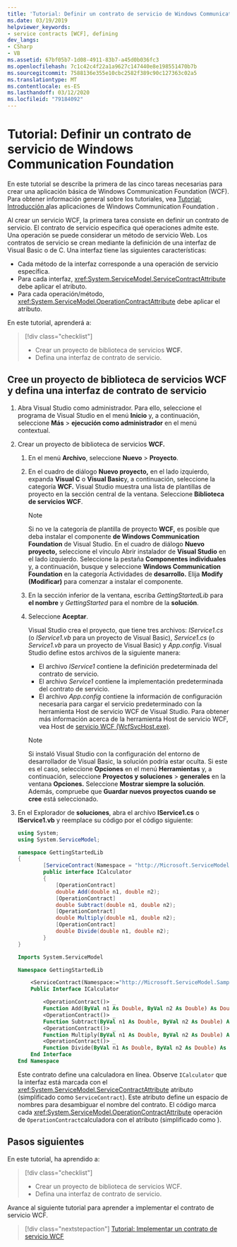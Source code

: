 ```yaml
---
title: 'Tutorial: Definir un contrato de servicio de Windows Communication Foundation'
ms.date: 03/19/2019
helpviewer_keywords:
- service contracts [WCF], defining
dev_langs:
- CSharp
- VB
ms.assetid: 67bf05b7-1d08-4911-83b7-a45d0b036fc3
ms.openlocfilehash: 7c1c42c4f22a1a9627c147440e8e198551470b7b
ms.sourcegitcommit: 7588136e355e10cbc2582f389c90c127363c02a5
ms.translationtype: MT
ms.contentlocale: es-ES
ms.lasthandoff: 03/12/2020
ms.locfileid: "79184092"
---
```

# <a name="tutorial-define-a-windows-communication-foundation-service-contract"></a>Tutorial: Definir un contrato de servicio de Windows Communication Foundation

En este tutorial se describe la primera de las cinco tareas necesarias para crear una aplicación básica de Windows Communication Foundation (WCF). Para obtener información general sobre los tutoriales, vea [Tutorial: Introducción a](getting-started-tutorial.md)las aplicaciones de Windows Communication Foundation .

Al crear un servicio WCF, la primera tarea consiste en definir un contrato de servicio. El contrato de servicio especifica qué operaciones admite este. Una operación se puede considerar un método de servicio Web. Los contratos de servicio se crean mediante la definición de una interfaz de Visual Basic o de C. Una interfaz tiene las siguientes características:

- Cada método de la interfaz corresponde a una operación de servicio específica.
- Para cada interfaz, <xref:System.ServiceModel.ServiceContractAttribute> debe aplicar el atributo.
- Para cada operación/método, <xref:System.ServiceModel.OperationContractAttribute> debe aplicar el atributo.

En este tutorial, aprenderá a:
> [!div class="checklist"]
>
> - Crear un proyecto de biblioteca de servicios **WCF.**
> - Defina una interfaz de contrato de servicio.

## <a name="create-a-wcf-service-library-project-and-define-a-service-contract-interface"></a>Cree un proyecto de biblioteca de servicios WCF y defina una interfaz de contrato de servicio

1. Abra Visual Studio como administrador. Para ello, seleccione el programa de Visual Studio en el menú **Inicio** y, a continuación, seleccione **Más** > **ejecución como administrador** en el menú contextual.

2. Crear un proyecto de biblioteca de servicios **WCF.**

   1. En el menú **Archivo**, seleccione **Nuevo** > **Proyecto**.

   2. En el cuadro de diálogo **Nuevo proyecto,** en el lado izquierdo, expanda **Visual C** o **Visual Basic**y, a continuación, seleccione la categoría **WCF.** Visual Studio muestra una lista de plantillas de proyecto en la sección central de la ventana. Seleccione **Biblioteca de servicios WCF**.

      > [!NOTE]
      > Si no ve la categoría de plantilla de proyecto **WCF,** es posible que deba instalar el componente **de Windows Communication Foundation** de Visual Studio. En el cuadro de diálogo **Nuevo proyecto,** seleccione el vínculo Abrir instalador de **Visual Studio** en el lado izquierdo. Seleccione la pestaña **Componentes individuales** y, a continuación, busque y seleccione **Windows Communication Foundation** en la categoría Actividades de **desarrollo.** Elija **Modify (Modificar)** para comenzar a instalar el componente.

   3. En la sección inferior de la ventana, escriba *GettingStartedLib* para **el nombre** y *GettingStarted* para el nombre de la **solución**.

   4. Seleccione **Aceptar**.

      Visual Studio crea el proyecto, que tiene tres archivos: *IService1.cs* (o *IService1.vb* para un proyecto de Visual Basic), *Service1.cs* (o *Service1.vb* para un proyecto de Visual Basic) y *App.config*. Visual Studio define estos archivos de la siguiente manera:
      - El archivo *IService1* contiene la definición predeterminada del contrato de servicio.
      - El archivo *Service1* contiene la implementación predeterminada del contrato de servicio.
      - El archivo *App.config* contiene la información de configuración necesaria para cargar el servicio predeterminado con la herramienta Host de servicio WCF de Visual Studio. Para obtener más información acerca de la herramienta Host de servicio WCF, vea Host de [servicio WCF (WcfSvcHost.exe)](wcf-service-host-wcfsvchost-exe.md).

      > [!NOTE]
      > Si instaló Visual Studio con la configuración del entorno de desarrollador de Visual Basic, la solución podría estar oculta. Si este es el caso, seleccione **Opciones** en el menú **Herramientas** y, a continuación, seleccione **Proyectos y soluciones** > **generales** en la ventana **Opciones.** Seleccione **Mostrar siempre la solución**. Además, compruebe que **Guardar nuevos proyectos cuando se cree** está seleccionado.

3. En el Explorador de **soluciones**, abra el archivo **IService1.cs** o **IService1.vb** y reemplace su código por el código siguiente:

    ```csharp
    using System;
    using System.ServiceModel;

    namespace GettingStartedLib
    {
            [ServiceContract(Namespace = "http://Microsoft.ServiceModel.Samples")]
            public interface ICalculator
            {
                [OperationContract]
                double Add(double n1, double n2);
                [OperationContract]
                double Subtract(double n1, double n2);
                [OperationContract]
                double Multiply(double n1, double n2);
                [OperationContract]
                double Divide(double n1, double n2);
            }
    }
    ```

    ```vb
    Imports System.ServiceModel

    Namespace GettingStartedLib

        <ServiceContract(Namespace:="http://Microsoft.ServiceModel.Samples")> _
        Public Interface ICalculator

            <OperationContract()> _
            Function Add(ByVal n1 As Double, ByVal n2 As Double) As Double
            <OperationContract()> _
            Function Subtract(ByVal n1 As Double, ByVal n2 As Double) As Double
            <OperationContract()> _
            Function Multiply(ByVal n1 As Double, ByVal n2 As Double) As Double
            <OperationContract()> _
            Function Divide(ByVal n1 As Double, ByVal n2 As Double) As Double
        End Interface
    End Namespace
    ```

     Este contrato define una calculadora en línea. Observe `ICalculator` que la interfaz está marcada con el <xref:System.ServiceModel.ServiceContractAttribute> atributo (simplificado como `ServiceContract`). Este atributo define un espacio de nombres para desambiguar el nombre del contrato. El código marca cada <xref:System.ServiceModel.OperationContractAttribute> operación de `OperationContract`calculadora con el atributo (simplificado como ).

## <a name="next-steps"></a>Pasos siguientes

En este tutorial, ha aprendido a:
> [!div class="checklist"]
>
> - Crear un proyecto de biblioteca de servicios WCF.
> - Defina una interfaz de contrato de servicio.

Avance al siguiente tutorial para aprender a implementar el contrato de servicio WCF.

> [!div class="nextstepaction"]
> [Tutorial: Implementar un contrato de servicio WCF](how-to-implement-a-wcf-contract.md)
